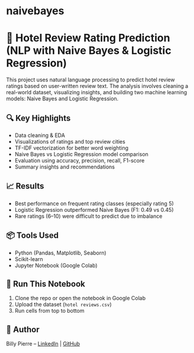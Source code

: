 # naivebayes
# 🏨 Hotel Review Rating Prediction (NLP with Naive Bayes & Logistic Regression)

This project uses natural language processing to predict hotel review ratings based on user-written review text. The analysis involves cleaning a real-world dataset, visualizing insights, and building two machine learning models: Naive Bayes and Logistic Regression.

## 🔍 Key Highlights
- Data cleaning & EDA
- Visualizations of ratings and top review cities
- TF-IDF vectorization for better word weighting
- Naive Bayes vs Logistic Regression model comparison
- Evaluation using accuracy, precision, recall, F1-score
- Summary insights and recommendations

## 📈 Results
- Best performance on frequent rating classes (especially rating 5)
- Logistic Regression outperformed Naive Bayes (F1: 0.49 vs 0.45)
- Rare ratings (6–10) were difficult to predict due to imbalance

## 📦 Tools Used
- Python (Pandas, Matplotlib, Seaborn)
- Scikit-learn
- Jupyter Notebook (Google Colab)

## 🚀 Run This Notebook
1. Clone the repo or open the notebook in Google Colab
2. Upload the dataset (`hotel reviews.csv`)
3. Run cells from top to bottom

## 📌 Author
Billy Pierre – [LinkedIn](https://www.linkedin.com/in/pierrebilly/) | [GitHub](https://github.com/bilp9)

